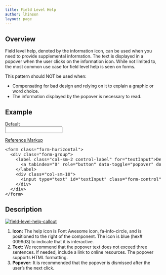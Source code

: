 ```yaml
---
title: Field Level Help
author: lhinson
layout: page
---
```

<h2>Overview</h2>
<p>Field level help, denoted by the information icon, can be used when you need to provide supplemental information. The text is displayed in a popover when the user clicks on the information icon. While not limited to, the most common use case for field level help is seen on forms.</p>

<p>This pattern should NOT be used when:</p>
<ul>
<li>Compensating for bad design and relying on it to explain a graphic or word choice.</li>
<li>The information displayed by the popover is necessary to read.</li>
</ul>

<h2>Example</h2>
<form class="form-horizontal">
  <div class="form-group">
    <label class="col-sm-2 control-label" for="textInput">
      Default <a tabindex="0" role="button" data-toggle="popover" data-trigger="focus" data-html="true" title="" data-content="Lorem ipsum dolor sit amet, consectetur adipiscing elit, sed do eiusmod tempor incididunt ut labore et &lt;a href='#'&gt;dolore magna aliqua&lt;/a&gt;." data-placement="right"><span class="fa fa-info-circle"></span></a>
    </label>
    <div class="col-sm-10">
      <input type="text" id="textInput" class="form-control">
    </div>
  </div>
</form>

<p class="reference-markup"><a class="collapse-toggle collapsed" data-toggle="collapse" aria-expanded="false" aria-controls="sparkline-markup" href="#sparkline-markup">Reference Markup</a></p>
<div class="collapse" id="sparkline-markup">
  <pre class="prettyprint">&lt;form class="form-horizontal"&gt;
  &lt;div class="form-group"&gt;
    &lt;label class="col-sm-2 control-label" for="textInput"&gt;Default
      &lt;a tabindex="0" role="button" data-toggle="popover" data-trigger="focus" data-html="true" title="" data-content="Lorem ipsum dolor sit amet, consectetur adipiscing elit, sed do eiusmod tempor incididunt ut labore et &lt;a href='#'&gt;dolor consequat blandat&lt;/a&gt;" data-placement="top" data-original-title=""&gt;&lt;span class="fa fa-info-circle"&gt;&lt;/span&gt;&lt;/a&gt;
    &lt;/label&gt;
    &lt;div class="col-sm-10"&gt;
      &lt;input type="text" id="textInput" class="form-control"&gt;
    &lt;/div&gt;
  &lt;/div&gt;
&lt;/form&gt;</pre>
</div>

<h2>Description</h2>

<a href="{{site.baseurl}}wp-content/uploads/2015/08/field-level-help-callout.png"><img src="{{site.baseurl}}wp-content/uploads/2015/08/field-level-help-callout.png" alt="field-level-help-callout" class="alignnone size-full wp-image-4230" /></a>

<ol>
<li><b>Icon:</b> The help icon is Font Awesome icon, fa-info-circle, and is positioned to the right of the component. The icon is blue (hex# 0099d3) to indicate that it is interactive.</li>
<li><b>Text:</b> We recommend that the popover text does not exceed three sentences. If needed, include a link to online resources. The popover supports HTML formatting.</li>
<li><b>Popover:</b> It is recommended that the popover is dismissed after the user’s the next click.</li>
</ol>
